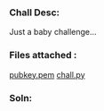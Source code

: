 ### Chall Desc: 
Just a baby challenge...

### Files attached :
[pubkey.pem](pubkey.pem)
[chall.py](chall.py)

### Soln: 
